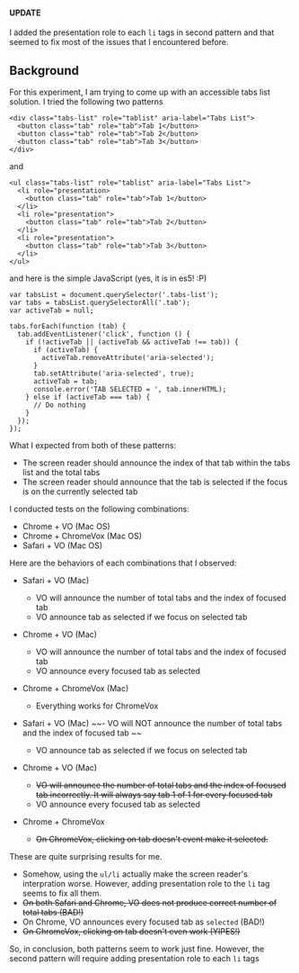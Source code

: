 #### UPDATE
I added the presentation role to each `li` tags in second pattern and that seemed to fix most of the issues that I encountered before.

## Background
For this experiment, I am trying to come up with an accessible tabs list solution. I tried the following two patterns

```
<div class="tabs-list" role="tablist" aria-label="Tabs List">
  <button class="tab" role="tab">Tab 1</button>
  <button class="tab" role="tab">Tab 2</button>
  <button class="tab" role="tab">Tab 3</button>
</div>
```

and

```
<ul class="tabs-list" role="tablist" aria-label="Tabs List">
  <li role="presentation>
    <button class="tab" role="tab">Tab 1</button>
  </li>
  <li role="presentation">
    <button class="tab" role="tab">Tab 2</button>
  </li>
  <li role="presentation">
    <button class="tab" role="tab">Tab 3</button>
  </li>
</ul>
```

and here is the simple JavaScript (yes, it is in es5! :P)
```
var tabsList = document.querySelector('.tabs-list');
var tabs = tabsList.querySelectorAll('.tab');
var activeTab = null;

tabs.forEach(function (tab) {
  tab.addEventListener('click', function () {
    if (!activeTab || (activeTab && activeTab !== tab)) {
      if (activeTab) {
        activeTab.removeAttribute('aria-selected');
      }
      tab.setAttribute('aria-selected', true);
      activeTab = tab;
      console.error('TAB SELECTED = ', tab.innerHTML);
    } else if (activeTab === tab) {
      // Do nothing
    }
  });
});
```

What I expected from both of these patterns:
- The screen reader should announce the index of that tab within the tabs list and the total tabs
- The screen reader should announce that the tab is selected if the focus is on the currently selected tab

I conducted tests on the following combinations:
- Chrome + VO (Mac OS)
- Chrome + ChromeVox (Mac OS)
- Safari + VO (Mac OS)

Here are the behaviors of each combinations that I observed:
- Safari + VO (Mac)
  - VO will announce the number of total tabs and the index of focused tab
  - VO announce tab as selected if we focus on selected tab
- Chrome + VO (Mac)
  - VO will announce the number of total tabs and the index of focused tab
  - VO announce every focused tab as selected
- Chrome + ChromeVox (Mac)
  - Everything works for ChromeVox
  
- Safari + VO (Mac)
  ~~- VO will NOT announce the number of total tabs and the index of focused tab ~~
  - VO announce tab as selected if we focus on selected tab
- Chrome + VO (Mac)
  - ~~VO will announce the number of total tabs and the index of focused tab 
     incorrectly. It will always say tab 1 of 1 for every focused tab~~
  - VO announce every focused tab as selected
- Chrome + ChromeVox
  - ~~On ChromeVox, clicking on tab doesn't event make it selected.~~
    
These are quite surprising results for me.
- Somehow, using the `ul/li` actually make the screen reader's interpration worse. However, adding presentation role to the `li` tag seems to fix all them.
- ~~On both Safari and Chrome, VO does not produce correct number of total tabs (BAD!)~~
- On Chrome, VO announces every focused tab as `selected` (BAD!)
- ~~On ChromeVox, clicking on tab doesn't even work (YIPES!)~~

So, in conclusion, both patterns seem to work just fine. However, the second pattern will require adding presentation role to each `li` tags
